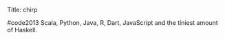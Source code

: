 Title: chirp

#code2013 Scala, Python, Java, R, Dart, JavaScript and the tiniest amount of Haskell.
